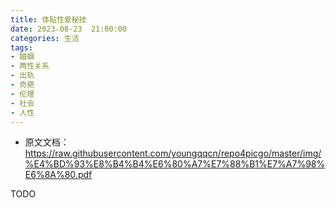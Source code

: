 ```yaml
---
title: 体贴性爱秘技
date: 2023-08-23  21:00:00
categories: 生活
tags:
- 婚姻
- 两性关系
- 出轨
- 奇葩
- 伦理
- 社会
- 人性
---
```


- 原文文档： https://raw.githubusercontent.com/youngqqcn/repo4picgo/master/img/%E4%BD%93%E8%B4%B4%E6%80%A7%E7%88%B1%E7%A7%98%E6%8A%80.pdf


TODO
